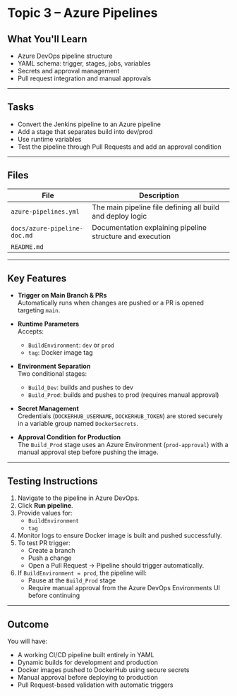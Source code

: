 # Topic 3 – Azure Pipelines 

## What You'll Learn

- Azure DevOps pipeline structure
- YAML schema: trigger, stages, jobs, variables
- Secrets and approval management
- Pull request integration and manual approvals

---

## Tasks

- Convert the Jenkins pipeline to an Azure pipeline  
- Add a stage that separates build into dev/prod  
- Use runtime variables  
- Test the pipeline through Pull Requests and add an approval condition

---

## Files

| File | Description |
|------|-------------|
| `azure-pipelines.yml` | The main pipeline file defining all build and deploy logic |
| `docs/azure-pipeline-doc.md` | Documentation explaining pipeline structure and execution |
| `README.md` | 

---

## Key Features

- **Trigger on Main Branch & PRs**  
  Automatically runs when changes are pushed or a PR is opened targeting `main`.

- **Runtime Parameters**  
  Accepts:
  - `BuildEnvironment`: `dev` or `prod`
  - `tag`: Docker image tag 

- **Environment Separation**  
  Two conditional stages:
  - `Build_Dev`: builds and pushes to dev
  - `Build_Prod`: builds and pushes to prod (requires manual approval)

- **Secret Management**  
  Credentials (`DOCKERHUB_USERNAME`, `DOCKERHUB_TOKEN`) are stored securely in a variable group named `DockerSecrets`.

- **Approval Condition for Production**  
  The `Build_Prod` stage uses an Azure Environment (`prod-approval`) with a manual approval step before pushing the image.

---

## Testing Instructions

1. Navigate to the pipeline in Azure DevOps.
2. Click **Run pipeline**.
3. Provide values for:
   - `BuildEnvironment` 
   - `tag` 
4. Monitor logs to ensure Docker image is built and pushed successfully.
5. To test PR trigger:
   - Create a branch
   - Push a change 
   - Open a Pull Request → Pipeline should trigger automatically.
6. If `BuildEnvironment = prod`, the pipeline will:
   - Pause at the `Build_Prod` stage
   - Require manual approval from the Azure DevOps Environments UI before continuing

---

## Outcome

You will have:
- A working CI/CD pipeline built entirely in YAML
- Dynamic builds for development and production
- Docker images pushed to DockerHub using secure secrets
- Manual approval before deploying to production
- Pull Request-based validation with automatic triggers

